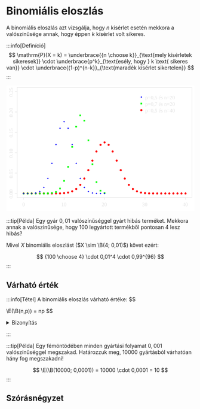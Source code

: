 # Binomiális eloszlás

A binomiális eloszlás azt vizsgálja, hogy $n$ kísérlet esetén mekkora a valószínűsége
annak, hogy éppen $k$ kísérlet volt sikeres.

:::info[Definíció]
$$
\mathrm{P}(X = k) = \underbrace{{n \choose k}}_{\text{mely kísérletek sikeresek}} \cdot
\underbrace{p^k}_{\text{esély, hogy } k \text{ sikeres van}} \cdot \underbrace{(1-p)^{n-k}}_{\text{maradék kísérlet sikertelen}}
$$
:::

![Binomiális eloszlás](/img/probstat/Binomial_distribution.svg)

:::tip[Példa]
Egy gyár $0,01$ valószínűséggel gyárt hibás terméket. Mekkora annak a valószínűsége, hogy $100$ legyártott termékből
pontosan $4$ lesz hibás?

Mivel $X$ binomiális eloszlást ($X \sim \B(4; 0,01)$) követ ezért:

$$
{100 \choose 4} \cdot 0,01^4 \cdot 0,99^{96}
$$
:::

## Várható érték

:::info[Tétel]
A binomiális eloszlás várható értéke:
$$


\E(\B(n,p)) = np
$$

<details>
    <summary>Bizonyítás</summary>

    A várható érték definíciójából:
    $$
    \sum_{k=0}^{n}{k \cdot {n \choose k} \cdot p^k \cdot (1-p)^{n-k}}
    $$

    Mivel $k = 0$ esetén a teljes szorzat $0$, ezért az összegzést indíthatjuk $1$-ről is.
    Kihasználva, hogy
    
    $$
    {n \choose k} = \frac{n!}{k! \cdot (n-k)!} = \frac{n}{k} \cdot \frac{(n-1)!}{(k-1)! \cdot (n-k)!} =
    \frac{n}{k} \cdot \frac{(n-1)!}{(k-1)! \cdot ((n-1)-(k-1))!} = \frac{n}{k} \cdot {n-1 \choose k-1}
    $$
    
    így,
    
    $$
    \begin{align*}
    \E(\B(n,p))
    &= \sum_{k=1}^{n}{k \cdot \frac{n}{k} \cdot {n-1 \choose k-1} \cdot p^k \cdot (1-p)^{n-k}} \\
    &= n \cdot \sum_{k=1}^{n}{{n-1 \choose k-1} \cdot p^k \cdot (1-p)^{n-k}} \qquad \backslash k = j + 1 \\
    &= n \cdot \sum_{j=0}^{n-1}{{n-1 \choose j} \cdot p^{j+1} \cdot (1-p)^{n-j-1}} \\
    &= np \cdot \sum_{j=0}^{n-1}{{n-1 \choose j} \cdot p^{j} \cdot (1-p)^{n-j-1}}
    \end{align*}
    
    $$
    Ekkor a szummázott kifejezés a $\B(n-1, p)$ eloszlás valószínűségeinek összege, melyről az axiómák miatt tudjuk, hogy
    $1$.
    
    Így:
    $$
    \E(\B(n,p)) = np
    $$
</details>

:::

:::tip[Példa]
Egy fémöntödében minden gyártási folyamat $0,001$ valószínűséggel megszakad. Határozzuk meg, $10000$ gyártásból
várhatóan hány fog megszakadni!

$$
\E(\B(10000; 0,0001)) = 10000 \cdot 0,0001 = 10
$$
:::

## Szórásnégyzet

